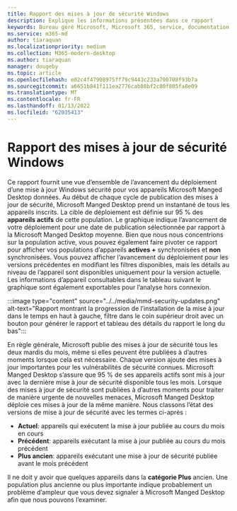 ```yaml
---
title: Rapport des mises à jour de sécurité Windows
description: Explique les informations présentées dans ce rapport
keywords: Bureau géré Microsoft, Microsoft 365, service, documentation
ms.service: m365-md
author: tiaraquan
ms.localizationpriority: medium
ms.collection: M365-modern-desktop
ms.author: tiaraquan
manager: dougeby
ms.topic: article
ms.openlocfilehash: e02c4f47908975ff79c9443c233a700708f93b7a
ms.sourcegitcommit: a6651b841f111ea2776cab88bf2c80f805fa8e09
ms.translationtype: MT
ms.contentlocale: fr-FR
ms.lasthandoff: 01/13/2022
ms.locfileid: "62035413"
---
```

# <a name="windows-security-updates-report"></a>Rapport des mises à jour de sécurité Windows

Ce rapport fournit une vue d’ensemble de l’avancement du déploiement d’une mise à jour Windows sécurité pour vos appareils Microsoft Manged Desktop données. Au début de chaque cycle de publication des mises à jour de sécurité, Microsoft Manged Desktop prend un instantané de tous les appareils inscrits. La cible de déploiement est définie sur 95 % des **appareils actifs** de cette population. Le graphique indique l’avancement de votre déploiement pour une date de publication sélectionnée par rapport à la Microsoft Manged Desktop moyenne. Bien que nous nous concentrions sur la population active, vous pouvez également faire pivoter ce rapport pour afficher vos populations d’appareils **actives +** synchronisées et **non** synchronisées. Vous pouvez afficher l’avancement du déploiement pour les versions précédentes en modifiant les filtres disponibles, mais les détails au niveau de l’appareil sont disponibles uniquement pour la version actuelle. Les informations d’appareil consultables dans le tableau suivant le graphique sont également exportables pour l’analyse hors connexion.

:::image type="content" source="../../media/mmd-security-updates.png" alt-text="Rapport montrant la progression de l’installation de la mise à jour dans le temps en haut à gauche, filtre dans le coin supérieur droit avec un bouton pour générer le rapport et tableau des détails du rapport le long du bas":::

En règle générale, Microsoft publie des mises à jour de sécurité tous les deux mardis du mois, même si elles peuvent être publiées à d’autres moments lorsque cela est nécessaire. Chaque version ajoute des mises à jour importantes pour les vulnérabilités de sécurité connues. Microsoft Manged Desktop s’assure que 95 % de ses appareils actifs sont mis à jour avec la dernière mise à jour de sécurité disponible tous les mois. Lorsque des mises à jour de sécurité sont publiées à d’autres moments pour traiter de manière urgente de nouvelles menaces, Microsoft Manged Desktop déploie ces mises à jour de la même manière. Nous classons l’état des versions de mise à jour de sécurité avec les termes ci-après : 

- **Actuel**: appareils qui exécutent la mise à jour publiée au cours du mois en cours 
- **Précédent**: appareils exécutant la mise à jour publiée au cours du mois précédent 
- **Plus ancien**: appareils exécutant une mise à jour de sécurité publiée avant le mois précédent 

Il ne doit y avoir que quelques appareils dans la **catégorie Plus** ancien. Une population  plus ancienne ou plus importante indique probablement un problème d’ampleur que vous devez signaler à Microsoft Manged Desktop afin que nous pouvons l’examiner. 
